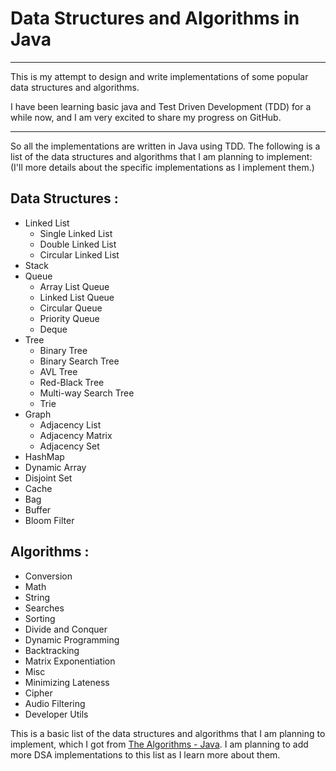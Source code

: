 # Data Structures and Algorithms in Java 

---

This is my attempt to design and write implementations of some popular data structures and algorithms.

I have been learning basic java and Test Driven Development (TDD) for a while now, and I am very excited to share my progress on GitHub.

---

So all the implementations are written in Java using TDD. The following is a list of the data structures and algorithms that I am planning to implement:
(I'll more details about the specific implementations as I implement them.) 

## **Data Structures :**

- Linked List
    - Single Linked List
    - Double Linked List
    - Circular Linked List
- Stack 
- Queue
    - Array List Queue
    - Linked List Queue
    - Circular Queue
    - Priority Queue
    - Deque
- Tree
    - Binary Tree
    - Binary Search Tree
    - AVL Tree
    - Red-Black Tree
    - Multi-way Search Tree
    - Trie
- Graph
    - Adjacency List
    - Adjacency Matrix
    - Adjacency Set
- HashMap
- Dynamic Array
- Disjoint Set
- Cache
- Bag
- Buffer
- Bloom Filter

## **Algorithms :**

- Conversion
- Math
- String
- Searches
- Sorting
- Divide and Conquer
- Dynamic Programming
- Backtracking
- Matrix Exponentiation
- Misc
- Minimizing Lateness
- Cipher
- Audio Filtering
- Developer Utils

This is a basic list of the data structures and algorithms that I am planning to implement, which I got from [The Algorithms - Java](https://github.com/TheAlgorithms/Java).
I am planning to add more DSA implementations to this list as I learn more about them.

